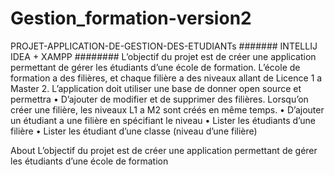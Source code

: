 # Gestion_formation-version2
PROJET-APPLICATION-DE-GESTION-DES-ETUDIANTs
     ####### INTELLIJ IDEA + XAMPP ########
L’objectif du projet est de créer une application permettant de gérer les étudiants d’une école de formation. L’école de formation a des filières, et chaque filière a des niveaux allant de Licence 1 a Master 2. L’application doit utiliser une base de donner open source et permettra • D’ajouter de modifier et de supprimer des filières. Lorsqu’on créer une filière, les niveaux L1 a M2 sont créés en même temps. • D’ajouter un étudiant a une filière en spécifiant le niveau • Lister les étudiants d’une filière • Lister les étudiant d’une classe (niveau d’une filière)

About
L’objectif du projet est de créer une application permettant de gérer les étudiants d’une école de formation


